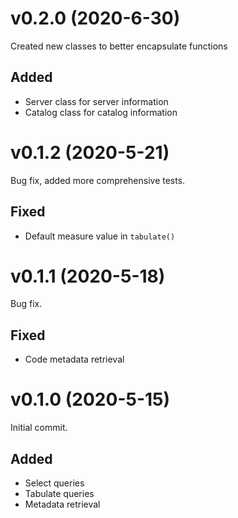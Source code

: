 # v0.2.0 (2020-6-30)
Created new classes to better encapsulate functions
## Added
- Server class for server information
- Catalog class for catalog information

# v0.1.2 (2020-5-21)
Bug fix, added more comprehensive tests.
## Fixed
- Default measure value in `tabulate()`

# v0.1.1 (2020-5-18)
Bug fix.
## Fixed
- Code metadata retrieval

# v0.1.0 (2020-5-15)
Initial commit.
## Added
- Select queries
- Tabulate queries
- Metadata retrieval
